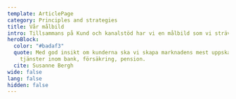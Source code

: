 ```yaml
---
template: ArticlePage
category: Principles and strategies
title: Vår målbild
intro: Tillsammans på Kund och kanalstöd har vi en målbild som vi strävar efter
heroBlock:
  color: "#badaf3"
  quote: Med god insikt om kunderna ska vi skapa marknadens mest uppskattade
    tjänster inom bank, försäkring, pension.
  cite: Susanne Bergh
wide: false
lang: false
hidden: false
---
```

